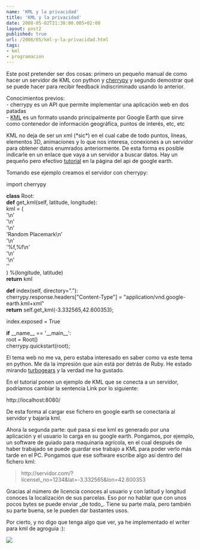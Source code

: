 ```yaml
---
name: 'KML y la privacidad'
title: 'KML y la privacidad'
date: 2008-05-02T21:38:00.005+02:00
layout: post2
published: true
url: /2008/05/kml-y-la-privacidad.html
tags: 
- kml
- programacion
---
```


Este post pretender ser dos cosas: primero un pequeño manual de como hacer un servidor de KML con python y [cherrypy](http://www.cherrypy.org/) y segundo demostrar qué se puede hacer para recibir feedback indiscriminado usando lo anterior.  
  
Conocimientos previos:  
\- cherrypy es un API que permite implementar una aplicación web en dos patadas  
\- [KML](http://code.google.com/apis/kml/documentation/) es un formato usando principalmente por Google Earth que sirve como contenedor de información geográfica, puntos de interés, etc, etc  
  
KML no deja de ser un xml (\*sic\*) en el cual cabe de todo puntos, líneas, elementos 3D, animaciones y lo que nos interesa, conexiones a un servidor para obtener datos enumrados anteriormente. De esta forma es posible indicarle en un enlace que vaya a un servidor a buscar datos. Hay un pequeño pero efectivo [tutorial](http://code.google.com/apis/kml/documentation/kml_tut.html#network_links) en la página del api de google earth.  
  
Tomando ese ejemplo creamos el servidor con cherrypy:  
  
import cherrypy  
  
**class** Root:  
**def** get\_kml(self, latitude, longitude):  
kml = (  
'<?xml version="1.0" encoding="UTF-8"?>\\n'  
'<kml xmlns="[http://earth.google.com/kml/2.2](http://earth.google.com/kml/2.2)">\\n'  
'<Placemark>\\n'  
'<name>Random Placemark</name>\\n'  
'<Point>\\n'  
'<coordinates>%f,%f</coordinates>\\n'  
'</Point>\\n'  
'</Placemark>\\n'  
'</kml>'  
) %(longitude, latitude)  
**return** kml  
  
**def** index(self, directory="."):  
cherrypy.response.headers\["Content-Type"\] = "application/vnd.google-earth.kml+xml"  
**return** self.get\_kml(-3.332565,42.600353);  
  
index.exposed = True  
  
**if** \_\_name\_\_ == '\_\_main\_\_':  
root = Root()  
cherrypy.quickstart(root);  
  
  
El tema web no me va, pero estaba interesado en saber como va este tema en python. Me da la impresión que aún está por detrás de Ruby. He estado mirando [turbogears](http://turbogears.org/) y la verdad me ha gustado.  
  
En el tutorial ponen un ejemplo de KML que se conecta a un servidor, podríamos cambiar la sentencia Link por lo siguiente:  
  
<link>  
<href>http://localhost:8080/</href>  
</link>  
  
De esta forma al cargar ese fichero en google earth se conectaría al servidor y bajaría kml.  
  
Ahora la segunda parte: qué pasa si ese kml es generado por una aplicación y el usuario lo carga en su google earth. Pongamos, por ejemplo, un software de guiado para maquinaria agrícola, en el cual después de haber trabajado se puede guardar ese trabajo a KML para poder verlo más tarde en el PC. Pongamos que ese software escribe algo así dentro del fichero kml:  

>   
> <link>  
> <href>http://servidor.com/?license\_no=1234&lat=-3.332565&lon=42.600353</href>  
> </link>  

  
  
Gracias al número de licencia conoces al usuario y con latitud y longitud conoces la localización de sus parcelas. Eso por no hablar que con unos pocos bytes se puede enviar \_de todo\_. Tiene su parte mala, pero también su parte buena, se le pueden dar bastantes usos.  
  
Por cierto, y no digo que tenga algo que ver, ya he implementado el writer para kml de agroguía :):  
  
[![](http://4.bp.blogspot.com/_XzuP3e63Ok8/SBt0iTmt08I/AAAAAAAAA3s/BklMrhhdG28/s320/_bis.png)](http://4.bp.blogspot.com/_XzuP3e63Ok8/SBt0iTmt08I/AAAAAAAAA3s/BklMrhhdG28/s1600-h/_bis.png)